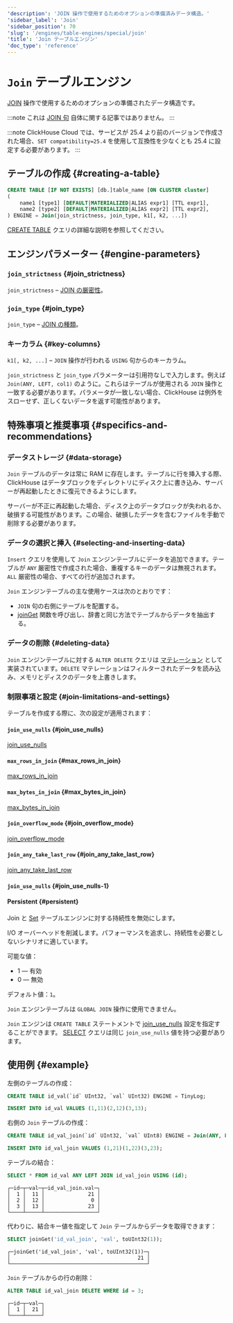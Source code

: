 ```yaml
---
'description': 'JOIN 操作で使用するためのオプションの準備済みデータ構造。'
'sidebar_label': 'Join'
'sidebar_position': 70
'slug': '/engines/table-engines/special/join'
'title': 'Join テーブルエンジン'
'doc_type': 'reference'
---
```



# `Join` テーブルエンジン

[JOIN](/sql-reference/statements/select/join) 操作で使用するためのオプションの準備されたデータ構造です。

:::note
これは [JOIN 句](/sql-reference/statements/select/join) 自体に関する記事ではありません。
:::

:::note
ClickHouse Cloud では、サービスが 25.4 より前のバージョンで作成された場合、`SET compatibility=25.4` を使用して互換性を少なくとも 25.4 に設定する必要があります。
:::

## テーブルの作成 {#creating-a-table}

```sql
CREATE TABLE [IF NOT EXISTS] [db.]table_name [ON CLUSTER cluster]
(
    name1 [type1] [DEFAULT|MATERIALIZED|ALIAS expr1] [TTL expr1],
    name2 [type2] [DEFAULT|MATERIALIZED|ALIAS expr2] [TTL expr2],
) ENGINE = Join(join_strictness, join_type, k1[, k2, ...])
```

[CREATE TABLE](/sql-reference/statements/create/table) クエリの詳細な説明を参照してください。

## エンジンパラメーター {#engine-parameters}

### `join_strictness` {#join_strictness}

`join_strictness` – [JOIN の厳密性](/sql-reference/statements/select/join#supported-types-of-join)。

### `join_type` {#join_type}

`join_type` – [JOIN の種類](/sql-reference/statements/select/join#supported-types-of-join)。

### キーカラム {#key-columns}

`k1[, k2, ...]` – `JOIN` 操作が行われる `USING` 句からのキーカラム。

`join_strictness` と `join_type` パラメーターは引用符なしで入力します。例えば `Join(ANY, LEFT, col1)` のように。これらはテーブルが使用される `JOIN` 操作と一致する必要があります。パラメータが一致しない場合、ClickHouse は例外をスローせず、正しくないデータを返す可能性があります。

## 特殊事項と推奨事項 {#specifics-and-recommendations}

### データストレージ {#data-storage}

`Join` テーブルのデータは常に RAM に存在します。テーブルに行を挿入する際、ClickHouse はデータブロックをディレクトリにディスク上に書き込み、サーバーが再起動したときに復元できるようにします。

サーバーが不正に再起動した場合、ディスク上のデータブロックが失われるか、破損する可能性があります。この場合、破損したデータを含むファイルを手動で削除する必要があります。

### データの選択と挿入 {#selecting-and-inserting-data}

`Insert` クエリを使用して `Join` エンジンテーブルにデータを追加できます。テーブルが `ANY` 厳密性で作成された場合、重複するキーのデータは無視されます。`ALL` 厳密性の場合、すべての行が追加されます。

`Join` エンジンテーブルの主な使用ケースは次のとおりです：

- `JOIN` 句の右側にテーブルを配置する。
- [joinGet](/sql-reference/functions/other-functions.md/#joinget) 関数を呼び出し、辞書と同じ方法でテーブルからデータを抽出する。

### データの削除 {#deleting-data}

`Join` エンジンテーブルに対する `ALTER DELETE` クエリは [マテレーション](/sql-reference/statements/alter/index.md#mutations) として実装されています。`DELETE` マテレーションはフィルターされたデータを読み込み、メモリとディスクのデータを上書きします。

### 制限事項と設定 {#join-limitations-and-settings}

テーブルを作成する際に、次の設定が適用されます：

#### `join_use_nulls` {#join_use_nulls}

[join_use_nulls](/operations/settings/settings.md/#join_use_nulls)

#### `max_rows_in_join` {#max_rows_in_join}

[max_rows_in_join](/operations/settings/settings#max_rows_in_join)

#### `max_bytes_in_join` {#max_bytes_in_join}

[max_bytes_in_join](/operations/settings/settings#max_bytes_in_join)

#### `join_overflow_mode` {#join_overflow_mode}

[join_overflow_mode](/operations/settings/settings#join_overflow_mode)

#### `join_any_take_last_row` {#join_any_take_last_row}

[join_any_take_last_row](/operations/settings/settings.md/#join_any_take_last_row)
#### `join_use_nulls` {#join_use_nulls-1}

#### Persistent {#persistent}

Join と [Set](/engines/table-engines/special/set.md) テーブルエンジンに対する持続性を無効にします。

I/O オーバーヘッドを削減します。パフォーマンスを追求し、持続性を必要としないシナリオに適しています。

可能な値：

- 1 — 有効
- 0 — 無効

デフォルト値：`1`。

`Join` エンジンテーブルは `GLOBAL JOIN` 操作に使用できません。

`Join` エンジンは `CREATE TABLE` ステートメントで [join_use_nulls](/operations/settings/settings.md/#join_use_nulls) 設定を指定することができます。 [SELECT](/sql-reference/statements/select/index.md) クエリは同じ `join_use_nulls` 値を持つ必要があります。

## 使用例 {#example}

左側のテーブルの作成：

```sql
CREATE TABLE id_val(`id` UInt32, `val` UInt32) ENGINE = TinyLog;
```

```sql
INSERT INTO id_val VALUES (1,11)(2,12)(3,13);
```

右側の `Join` テーブルの作成：

```sql
CREATE TABLE id_val_join(`id` UInt32, `val` UInt8) ENGINE = Join(ANY, LEFT, id);
```

```sql
INSERT INTO id_val_join VALUES (1,21)(1,22)(3,23);
```

テーブルの結合：

```sql
SELECT * FROM id_val ANY LEFT JOIN id_val_join USING (id);
```

```text
┌─id─┬─val─┬─id_val_join.val─┐
│  1 │  11 │              21 │
│  2 │  12 │               0 │
│  3 │  13 │              23 │
└────┴─────┴─────────────────┘
```

代わりに、結合キー値を指定して `Join` テーブルからデータを取得できます：

```sql
SELECT joinGet('id_val_join', 'val', toUInt32(1));
```

```text
┌─joinGet('id_val_join', 'val', toUInt32(1))─┐
│                                         21 │
└────────────────────────────────────────────┘
```

`Join` テーブルからの行の削除：

```sql
ALTER TABLE id_val_join DELETE WHERE id = 3;
```

```text
┌─id─┬─val─┐
│  1 │  21 │
└────┴─────┘
```
